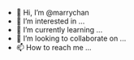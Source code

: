 - 👋 Hi, I’m @marrychan
- 👀 I’m interested in ...
- 🌱 I’m currently learning ...
- 💞️ I’m looking to collaborate on ...
- 📫 How to reach me ...

<!---
marrychan/marrychan is a ✨ special ✨ repository because its `README.md` (this file) appears on your GitHub profile.
You can click the Preview link to take a look at your changes.
--->
